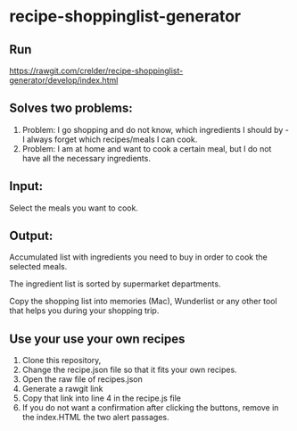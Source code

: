 # recipe-shoppinglist-generator

## Run
https://rawgit.com/crelder/recipe-shoppinglist-generator/develop/index.html

## Solves two problems:
1. Problem: I go shopping and do not know, which ingredients I should by - I always forget which recipes/meals I can cook.
2. Problem: I am at home and want to cook a certain meal, but I do not have all the necessary ingredients.

## Input:
Select the meals you want to cook.

## Output:
Accumulated list with ingredients you need to buy in order to cook the selected meals. 

The ingredient list is sorted by supermarket departments.

Copy the shopping list into memories (Mac), Wunderlist or any other tool that helps you during your shopping trip.

## Use your use your own recipes
1. Clone this repository,
2. Change the recipe.json file so that it fits your own recipes.
2. Open the raw file of recipes.json
2. Generate a rawgit link
3. Copy that link into line 4 in the recipe.js file
3. If you do not want a confirmation after clicking the buttons, remove in the index.HTML the two alert passages.
